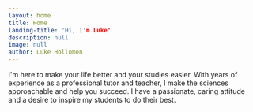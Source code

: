 ```yaml
---
layout: home
title: Home
landing-title: 'Hi, I'm Luke'
description: null
image: null
author: Luke Hollomon
---
```


I'm here to make your life better and your studies easier. With years of experience as a professional tutor and teacher, I make the sciences approachable and help you succeed. I have a passionate, caring attitude and a desire to inspire my students to do their best.

